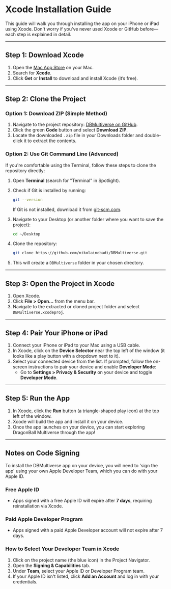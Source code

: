 
# Xcode Installation Guide

This guide will walk you through installing the app on your iPhone or iPad using Xcode. Don't worry if you've never used Xcode or GitHub before—each step is explained in detail.

---

## Step 1: Download Xcode

1. Open the [Mac App Store](https://apps.apple.com/us/app/xcode/id497799835?mt=12) on your Mac.
2. Search for **Xcode**.
3. Click **Get** or **Install** to download and install Xcode (it’s free).

---

## Step 2: Clone the Project

### Option 1: Download ZIP (Simple Method)

1. Navigate to the project repository: [DBMultiverse on GitHub](https://github.com/nikolainobadi/DBMultiverse).
2. Click the green **Code** button and select **Download ZIP**.
3. Locate the downloaded `.zip` file in your Downloads folder and double-click it to extract the contents.

### Option 2: Use Git Command Line (Advanced)

If you're comfortable using the Terminal, follow these steps to clone the repository directly:

1. Open **Terminal** (search for "Terminal" in Spotlight).
2. Check if Git is installed by running:
   ```bash
   git --version
   ```
   If Git is not installed, download it from [git-scm.com](https://git-scm.com).

3. Navigate to your Desktop (or another folder where you want to save the project):
   ```bash
   cd ~/Desktop
   ```

4. Clone the repository:
   ```bash
   git clone https://github.com/nikolainobadi/DBMultiverse.git
   ```

5. This will create a `DBMultiverse` folder in your chosen directory.

---

## Step 3: Open the Project in Xcode

1. Open Xcode.
2. Click **File > Open...** from the menu bar.
3. Navigate to the extracted or cloned project folder and select `DBMultiverse.xcodeproj`.

---

## Step 4: Pair Your iPhone or iPad

1. Connect your iPhone or iPad to your Mac using a USB cable.
2. In Xcode, click on the **Device Selector** near the top left of the window (it looks like a play button with a dropdown next to it).
3. Select your connected device from the list. If prompted, follow the on-screen instructions to pair your device and enable **Developer Mode**:
   - Go to **Settings > Privacy & Security** on your device and toggle **Developer Mode**.

---

## Step 5: Run the App

1. In Xcode, click the **Run** button (a triangle-shaped play icon) at the top left of the window.
2. Xcode will build the app and install it on your device.
3. Once the app launches on your device, you can start exploring DragonBall Multiverse through the app!

---

## Notes on Code Signing

To install the DBMultiverse app on your device, you will need to 'sign the app' using your own Apple Developer Team, which you can do with your Apple ID.

### Free Apple ID

- Apps signed with a free Apple ID will expire after **7 days**, requiring reinstallation via Xcode.

### Paid Apple Developer Program

- Apps signed with a paid Apple Developer account will not expire after 7 days.

### How to Select Your Developer Team in Xcode

1. Click on the project name (the blue icon) in the Project Navigator.
2. Open the **Signing & Capabilities** tab.
3. Under **Team**, select your Apple ID or Developer Program team.
4. If your Apple ID isn't listed, click **Add an Account** and log in with your credentials.
